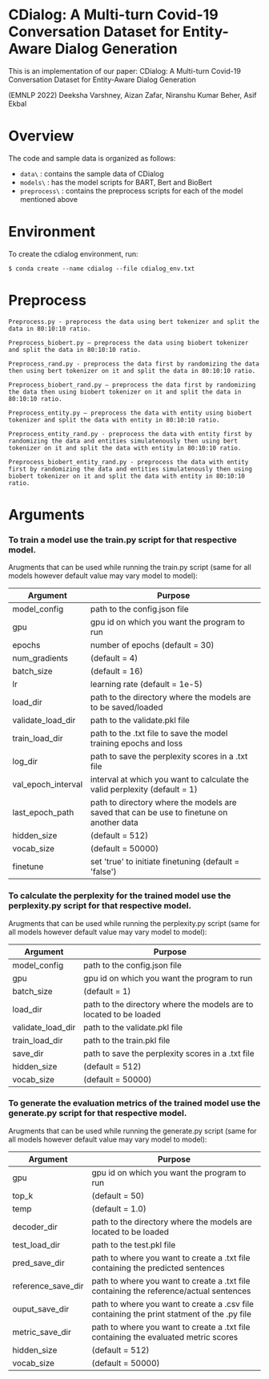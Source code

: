 # CDialog: A Multi-turn Covid-19 Conversation Dataset for Entity-Aware Dialog Generation

This is an implementation of our paper: CDialog: A Multi-turn Covid-19 Conversation Dataset for Entity-Aware Dialog Generation

(EMNLP 2022)
Deeksha Varshney, Aizan Zafar, Niranshu Kumar Beher, Asif Ekbal

# Overview

The code and sample data is organized as follows:
* `data\` : contains the sample data of CDialog
* `models\` : has the model scripts for BART, Bert and BioBert
* `preprocess\` : contains the preprocess scripts for each of the model mentioned above

# Environment

To create the cdialog environment, run:

`$ conda create --name cdialog --file cdialog_env.txt`

# Preprocess

    Preprocess.py - preprocess the data using bert tokenizer and split the data in 80:10:10 ratio.

    Preprocess_biobert.py – preprocess the data using biobert tokenizer and split the data in 80:10:10 ratio.

    Preprocess_rand.py - preprocess the data first by randomizing the data then using bert tokenizer on it and split the data in 80:10:10 ratio.

    Preprocess_biobert_rand.py – preprocess the data first by randomizing the data then using biobert tokenizer on it and split the data in 80:10:10 ratio.

    Preprocess_entity.py – preprocess the data with entity using biobert tokenizer and split the data with entity in 80:10:10 ratio.

    Preprocess_entity_rand.py - preprocess the data with entity first by randomizing the data and entities simulatenously then using bert tokenizer on it and split the data with entity in 80:10:10 ratio.

    Preprocess_biobert_entity_rand.py - preprocess the data with entity first by randomizing the data and entities simulatenously then using biobert tokenizer on it and split the data with entity in 80:10:10 ratio.

# Arguments

### To train a model use the train.py script for that respective model.
    
   Arugments that can be used while running the train.py script (same for all models however default value may vary model to model):
   
   | Argument | Purpose |
   | --- | --- |
   | model_config | path to the config.json file |
   | gpu | gpu id on which you want the program to run |
   | epochs | number of epochs (default = 30) |
   | num_gradients | (default = 4) |
   | batch_size | (default = 16) |
   | lr | learning rate (default = 1e-5) |
   | load_dir | path to the directory where the models are to be saved/loaded |
   | validate_load_dir | path to the validate.pkl file |
   | train_load_dir | path to the .txt file to save the model training epochs and loss |
   | log_dir |  path to save the perplexity scores in a .txt file |
   | val_epoch_interval | interval at which you want to calculate the valid perplexity (default = 1) |
   | last_epoch_path | path to directory where the models are saved that can be use to finetune on another data |
   | hidden_size | (default = 512) |
   | vocab_size | (default = 50000) |
   | finetune | set 'true' to initiate finetuning (default = 'false') |

### To calculate the perplexity for the trained model use the perplexity.py script for that respective model.

   Arugments that can be used while running the perplexity.py script (same for all models however default value may vary model to model):

   | Argument | Purpose |
   | --- | --- |
   | model_config | path to the config.json file |
   | gpu | gpu id on which you want the program to run |
   | batch_size | (default = 1) |
   | load_dir | path to the directory where the models are to located to be loaded |
   | validate_load_dir | path to the validate.pkl file |
   | train_load_dir | path to the train.pkl file |
   | save_dir  |  path to save the perplexity scores in a .txt file |
   | hidden_size | (default = 512) |
   | vocab_size | (default = 50000) |

    
### To generate the evaluation metrics of the trained model use the generate.py script for that respective model.
    
   Arugments that can be used while running the generate.py script (same for all models however default value may vary model to model):
   
   | Argument | Purpose |
   | --- | --- |
   | gpu | gpu id on which you want the program to run |
   | top_k | (default = 50) |
   | temp | (default = 1.0) |
   | decoder_dir | path to the directory where the models are located to be loaded |
   | test_load_dir | path to the test.pkl file |
   | pred_save_dir | path to where you want to create a .txt file containing the predicted sentences |
   | reference_save_dir | path to where you want to create a .txt file containing the reference/actual sentences |
   | ouput_save_dir | path to where you want to create a .csv file containing the print statment of the .py file |
   | metric_save_dir | path to where you want to create a .txt file containing the evaluated metric scores |
   | hidden_size | (default = 512) |
   | vocab_size | (default = 50000) |


